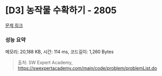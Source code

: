# [D3] 농작물 수확하기 - 2805 

[문제 링크](https://swexpertacademy.com/main/code/problem/problemDetail.do?contestProbId=AV7GLXqKAWYDFAXB) 

### 성능 요약

메모리: 20,188 KB, 시간: 114 ms, 코드길이: 1,260 Bytes



> 출처: SW Expert Academy, https://swexpertacademy.com/main/code/problem/problemList.do